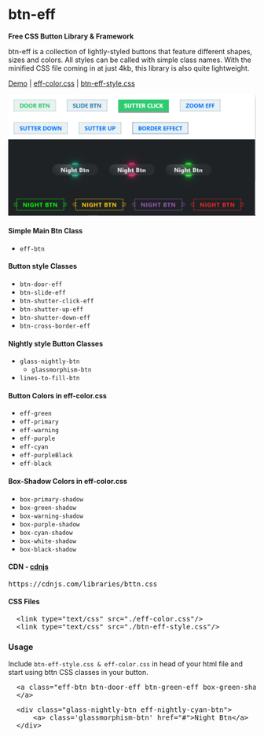 # btn-eff

<b>Free CSS Button Library & Framework</b>


btn-eff is a collection of lightly-styled buttons that feature different shapes, sizes and colors. 
All styles can be called with simple class names. With the minified CSS file coming in at just 4kb, this library is also quite lightweight.

[Demo](https://anitechtime.000webhostapp.com/css-libs/btn-eff/index.html) | [eff-color.css](https://anitechtime.000webhostapp.com/css-libs/btn-eff/eff-color.css) | [btn-eff-style.css](https://anitechtime.000webhostapp.com/css-libs/btn-eff/btn-eff-style.css)

<img src="https://github.com/anirbansanu/btn-eff/blob/master/sample.png" width="600" />

#### Simple Main Btn Class
- `eff-btn`

#### Button style Classes
- `btn-door-eff`
- `btn-slide-eff`
- `btn-shutter-click-eff`
- `btn-shutter-up-eff`
- `btn-shutter-down-eff`
- `btn-cross-border-eff`

#### Nightly style Button Classes
  - `glass-nightly-btn` 
    - `glassmorphism-btn` 
  - `lines-to-fill-btn` 

#### Button Colors in eff-color.css
- `eff-green`
- `eff-primary`
- `eff-warning`
- `eff-purple`
- `eff-cyan`
- `eff-purpleBlack`
- `eff-black`

#### Box-Shadow Colors in eff-color.css
- `box-primary-shadow`
- `box-green-shadow`
- `box-warning-shadow`
- `box-purple-shadow`
- `box-cyan-shadow`
- `box-white-shadow`
- `box-black-shadow`

#### CDN - [cdnjs](https://cdnjs.com/libraries/bttn.css)
<pre>
https://cdnjs.com/libraries/bttn.css
</pre>

#### CSS Files
<pre>
  &lt;link type="text/css" src="./eff-color.css"/&gt;
  &lt;link type="text/css" src="./btn-eff-style.css"/&gt;
</pre>

### Usage
Include `btn-eff-style.css & eff-color.css` in head of your html file and start using bttn CSS classes in your button.
<pre>
  &lt;a class="eff-btn btn-door-eff btn-green-eff box-green-shadow text-white-hv"&gt;
  &lt;/a&gt;
</pre>
<pre>
  &lt;div class="glass-nightly-btn eff-nightly-cyan-btn"&gt;
      &lt;a&gt; class='glassmorphism-btn' href="#">Night Btn&lt;/a&gt;
  &lt;/div&gt;
</pre>
